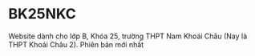 # BK25NKC
Website dành cho lớp B, Khóa 25, trường THPT Nam Khoái Châu (Nay là THPT Khoái Châu 2). Phiên bản mới nhất
